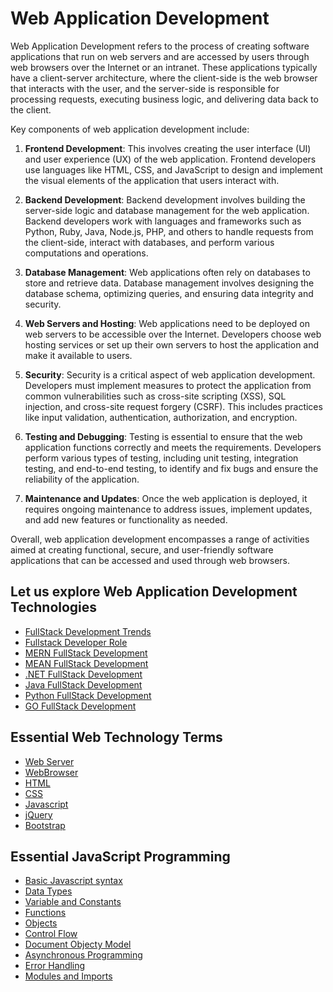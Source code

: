 # Web Application Development 

Web Application Development refers to the process of creating software applications that run on web servers and are accessed by users through web browsers over the Internet or an intranet. These applications typically have a client-server architecture, where the client-side is the web browser that interacts with the user, and the server-side is responsible for processing requests, executing business logic, and delivering data back to the client.

Key components of web application development include:

1. **Frontend Development**: This involves creating the user interface (UI) and user experience (UX) of the web application. Frontend developers use languages like HTML, CSS, and JavaScript to design and implement the visual elements of the application that users interact with.

2. **Backend Development**: Backend development involves building the server-side logic and database management for the web application. Backend developers work with languages and frameworks such as Python, Ruby, Java, Node.js, PHP, and others to handle requests from the client-side, interact with databases, and perform various computations and operations.

3. **Database Management**: Web applications often rely on databases to store and retrieve data. Database management involves designing the database schema, optimizing queries, and ensuring data integrity and security.

4. **Web Servers and Hosting**: Web applications need to be deployed on web servers to be accessible over the Internet. Developers choose web hosting services or set up their own servers to host the application and make it available to users.

5. **Security**: Security is a critical aspect of web application development. Developers must implement measures to protect the application from common vulnerabilities such as cross-site scripting (XSS), SQL injection, and cross-site request forgery (CSRF). This includes practices like input validation, authentication, authorization, and encryption.

6. **Testing and Debugging**: Testing is essential to ensure that the web application functions correctly and meets the requirements. Developers perform various types of testing, including unit testing, integration testing, and end-to-end testing, to identify and fix bugs and ensure the reliability of the application.

7. **Maintenance and Updates**: Once the web application is deployed, it requires ongoing maintenance to address issues, implement updates, and add new features or functionality as needed.

Overall, web application development encompasses a range of activities aimed at creating functional, secure, and user-friendly software applications that can be accessed and used through web browsers.

##  Let us explore Web Application Development Technologies

- <a href="">FullStack Development Trends</a>
- <a href="https://github.com/RaviTambade/TFLNodeJS/blob/main/notes/fullstackdeveloper.md">Fullstack Developer Role</a>
- <a href="https://github.com/RaviTambade/TFLNodeJS/blob/main/notes/mern.md">MERN FullStack Development</a>
- <a href="https://github.com/RaviTambade/TFLNodeJS/blob/main/notes/mean.md">MEAN FullStack Development</a>
- <a href="https://github.com/RaviTambade/TFLNodeJS/blob/main/notes/dotnet.md">.NET FullStack Development</a>
- <a href="https://github.com/RaviTambade/TFLNodeJS/blob/main/notes/java.md">Java FullStack Development</a>
- <a href="https://github.com/RaviTambade/TFLNodeJS/blob/main/notes/python.md">Python FullStack Development</a>
- <a href="https://github.com/RaviTambade/TFLNodeJS/blob/main/notes/go.md">GO FullStack Development</a>

## Essential Web Technology Terms

- <a href="https://github.com/RaviTambade/TFLNodeJS/blob/main/notes/webserver.md">Web Server</a>
- <a href="https://github.com/RaviTambade/TFLNodeJS/blob/main/notes/browser.md">WebBrowser</a>
- <a href="https://github.com/RaviTambade/TFLNodeJS/blob/main/notes/webserver.md">HTML</a>
- <a href="https://github.com/RaviTambade/TFLNodeJS/blob/main/notes/browser.md">CSS</a>
- <a href="https://github.com/RaviTambade/TFLNodeJS/blob/main/notes/javascript/js.md">Javascript</a>
- <a href="https://github.com/RaviTambade/TFLNodeJS/blob/main/notes/jquery.md">jQuery</a>
- <a href="https://github.com/RaviTambade/TFLNodeJS/blob/main/notes/bootstrap.md">Bootstrap</a>

## Essential JavaScript Programming

- <a href="https://github.com/RaviTambade/TFLNodeJS/blob/main/notes/javascript/syntax.md">Basic Javascript syntax</a>
- <a href="https://github.com/RaviTambade/TFLNodeJS/blob/main/notes/javascript/datatypes.md">Data Types</a>
- <a href="https://github.com/RaviTambade/TFLNodeJS/blob/main/notes/javascript/variableconst.md">Variable and Constants</a>
- <a href="https://github.com/RaviTambade/TFLNodeJS/blob/main/notes/javascript/functions.md">Functions</a>
- <a href="https://github.com/RaviTambade/TFLNodeJS/blob/main/notes/javascript/objects.md">Objects</a>
- <a href="https://github.com/RaviTambade/TFLNodeJS/blob/main/notes/javascript/controlflow.md">Control Flow</a>
- <a href="https://github.com/RaviTambade/TFLNodeJS/blob/main/notes/javascript/DOM Manipulation.md">Document Objecty Model</a>
- <a href="https://github.com/RaviTambade/TFLNodeJS/blob/main/notes/javascript/syntax.md">Asynchronous Programming</a>
- <a href="https://github.com/RaviTambade/TFLNodeJS/blob/main/notes/javascript/syntax.md">Error Handling</a>
- <a href="https://github.com/RaviTambade/TFLNodeJS/blob/main/notes/javascript/syntax.md">Modules and Imports</a>
 
 